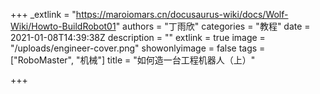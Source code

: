 +++
_extlink = "https://maroiomars.cn/docusaurus-wiki/docs/Wolf-Wiki/Howto-BuildRobot01"
authors = "丁雨欣"
categories = "教程"
date = 2021-01-08T14:39:38Z
description = ""
extlink = true
image = "/uploads/engineer-cover.png"
showonlyimage = false
tags = ["RoboMaster", "机械"]
title = "如何造一台工程机器人（上）"

+++
